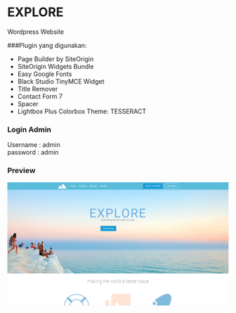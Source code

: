 # EXPLORE
Wordpress Website 

###Plugin yang digunakan:
* Page Builder by SiteOrigin
* SiteOrigin Widgets Bundle
* Easy Google Fonts
* Black Studio TinyMCE Widget
* Title Remover
* Contact Form 7
* Spacer
* Lightbox Plus Colorbox
Theme: TESSERACT

### Login Admin
Username : admin  
password : admin

### Preview
![preview image](./preview/preview.PNG)
